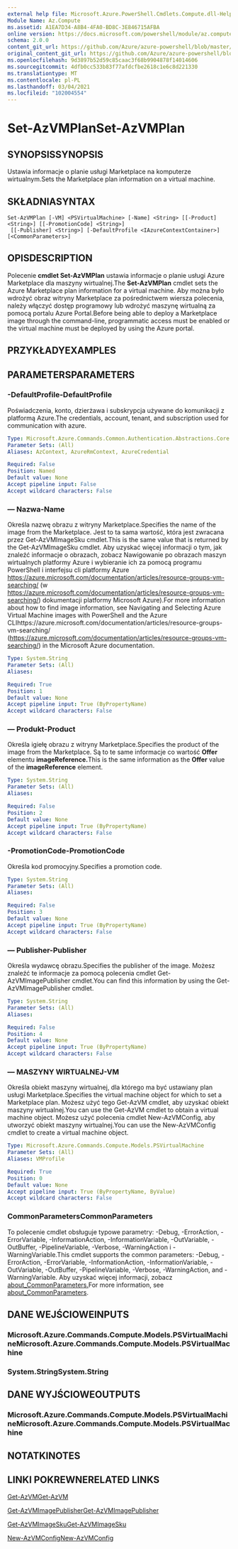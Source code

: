 ```yaml
---
external help file: Microsoft.Azure.PowerShell.Cmdlets.Compute.dll-Help.xml
Module Name: Az.Compute
ms.assetid: A1EA7D34-A8B4-4FA0-BD8C-3E846715AFBA
online version: https://docs.microsoft.com/powershell/module/az.compute/set-azvmplan
schema: 2.0.0
content_git_url: https://github.com/Azure/azure-powershell/blob/master/src/Compute/Compute/help/Set-AzVMPlan.md
original_content_git_url: https://github.com/Azure/azure-powershell/blob/master/src/Compute/Compute/help/Set-AzVMPlan.md
ms.openlocfilehash: 9d3897b52d59c85caac3f68b9904878f14014606
ms.sourcegitcommit: 4dfb0cc533b83f77afdcfbe2618c1e6c8d221330
ms.translationtype: MT
ms.contentlocale: pl-PL
ms.lasthandoff: 03/04/2021
ms.locfileid: "102004554"
---
```

# <span data-ttu-id="4d508-101">Set-AzVMPlan</span><span class="sxs-lookup"><span data-stu-id="4d508-101">Set-AzVMPlan</span></span>

## <span data-ttu-id="4d508-102">SYNOPSIS</span><span class="sxs-lookup"><span data-stu-id="4d508-102">SYNOPSIS</span></span>
<span data-ttu-id="4d508-103">Ustawia informacje o planie usługi Marketplace na komputerze wirtualnym.</span><span class="sxs-lookup"><span data-stu-id="4d508-103">Sets the Marketplace plan information on a virtual machine.</span></span>

## <span data-ttu-id="4d508-104">SKŁADNIA</span><span class="sxs-lookup"><span data-stu-id="4d508-104">SYNTAX</span></span>

```
Set-AzVMPlan [-VM] <PSVirtualMachine> [-Name] <String> [[-Product] <String>] [[-PromotionCode] <String>]
 [[-Publisher] <String>] [-DefaultProfile <IAzureContextContainer>] [<CommonParameters>]
```

## <span data-ttu-id="4d508-105">OPIS</span><span class="sxs-lookup"><span data-stu-id="4d508-105">DESCRIPTION</span></span>
<span data-ttu-id="4d508-106">Polecenie **cmdlet Set-AzVMPlan** ustawia informacje o planie usługi Azure Marketplace dla maszyny wirtualnej.</span><span class="sxs-lookup"><span data-stu-id="4d508-106">The **Set-AzVMPlan** cmdlet sets the Azure Marketplace plan information for a virtual machine.</span></span>
<span data-ttu-id="4d508-107">Aby można było wdrożyć obraz witryny Marketplace za pośrednictwem wiersza polecenia, należy włączyć dostęp programowy lub wdrożyć maszynę wirtualną za pomocą portalu Azure Portal.</span><span class="sxs-lookup"><span data-stu-id="4d508-107">Before being able to deploy a Marketplace image through the command-line, programmatic access must be enabled or the virtual machine must be deployed by using the Azure portal.</span></span>

## <span data-ttu-id="4d508-108">PRZYKŁADY</span><span class="sxs-lookup"><span data-stu-id="4d508-108">EXAMPLES</span></span>

## <span data-ttu-id="4d508-109">PARAMETERS</span><span class="sxs-lookup"><span data-stu-id="4d508-109">PARAMETERS</span></span>

### <span data-ttu-id="4d508-110">-DefaultProfile</span><span class="sxs-lookup"><span data-stu-id="4d508-110">-DefaultProfile</span></span>
<span data-ttu-id="4d508-111">Poświadczenia, konto, dzierżawa i subskrypcja używane do komunikacji z platformą Azure.</span><span class="sxs-lookup"><span data-stu-id="4d508-111">The credentials, account, tenant, and subscription used for communication with azure.</span></span>

```yaml
Type: Microsoft.Azure.Commands.Common.Authentication.Abstractions.Core.IAzureContextContainer
Parameter Sets: (All)
Aliases: AzContext, AzureRmContext, AzureCredential

Required: False
Position: Named
Default value: None
Accept pipeline input: False
Accept wildcard characters: False
```

### <span data-ttu-id="4d508-112">— Nazwa</span><span class="sxs-lookup"><span data-stu-id="4d508-112">-Name</span></span>
<span data-ttu-id="4d508-113">Określa nazwę obrazu z witryny Marketplace.</span><span class="sxs-lookup"><span data-stu-id="4d508-113">Specifies the name of the image from the Marketplace.</span></span>
<span data-ttu-id="4d508-114">Jest to ta sama wartość, która jest zwracana przez Get-AzVMImageSku cmdlet.</span><span class="sxs-lookup"><span data-stu-id="4d508-114">This is the same value that is returned by the Get-AzVMImageSku cmdlet.</span></span>
<span data-ttu-id="4d508-115">Aby uzyskać więcej informacji o tym, jak znaleźć informacje o obrazach, zobacz Nawigowanie po obrazach maszyn wirtualnych platformy Azure i wybieranie ich za pomocą programu PowerShell i interfejsu cli platformy Azure https://azure.microsoft.com/documentation/articles/resource-groups-vm-searching/ (w https://azure.microsoft.com/documentation/articles/resource-groups-vm-searching/) dokumentacji platformy Microsoft Azure).</span><span class="sxs-lookup"><span data-stu-id="4d508-115">For more information about how to find image information, see Navigating and Selecting Azure Virtual Machine images with PowerShell and the Azure CLIhttps://azure.microsoft.com/documentation/articles/resource-groups-vm-searching/ (https://azure.microsoft.com/documentation/articles/resource-groups-vm-searching/) in the Microsoft Azure documentation.</span></span>

```yaml
Type: System.String
Parameter Sets: (All)
Aliases:

Required: True
Position: 1
Default value: None
Accept pipeline input: True (ByPropertyName)
Accept wildcard characters: False
```

### <span data-ttu-id="4d508-116">— Produkt</span><span class="sxs-lookup"><span data-stu-id="4d508-116">-Product</span></span>
<span data-ttu-id="4d508-117">Określa igiełę obrazu z witryny Marketplace.</span><span class="sxs-lookup"><span data-stu-id="4d508-117">Specifies the product of the image from the Marketplace.</span></span>
<span data-ttu-id="4d508-118">Są to te same informacje co wartość **Offer** elementu **imageReference.**</span><span class="sxs-lookup"><span data-stu-id="4d508-118">This is the same information as the **Offer** value of the **imageReference** element.</span></span>

```yaml
Type: System.String
Parameter Sets: (All)
Aliases:

Required: False
Position: 2
Default value: None
Accept pipeline input: True (ByPropertyName)
Accept wildcard characters: False
```

### <span data-ttu-id="4d508-119">-PromotionCode</span><span class="sxs-lookup"><span data-stu-id="4d508-119">-PromotionCode</span></span>
<span data-ttu-id="4d508-120">Określa kod promocyjny.</span><span class="sxs-lookup"><span data-stu-id="4d508-120">Specifies a promotion code.</span></span>

```yaml
Type: System.String
Parameter Sets: (All)
Aliases:

Required: False
Position: 3
Default value: None
Accept pipeline input: True (ByPropertyName)
Accept wildcard characters: False
```

### <span data-ttu-id="4d508-121">— Publisher</span><span class="sxs-lookup"><span data-stu-id="4d508-121">-Publisher</span></span>
<span data-ttu-id="4d508-122">Określa wydawcę obrazu.</span><span class="sxs-lookup"><span data-stu-id="4d508-122">Specifies the publisher of the image.</span></span>
<span data-ttu-id="4d508-123">Możesz znaleźć te informacje za pomocą polecenia cmdlet Get-AzVMImagePublisher cmdlet.</span><span class="sxs-lookup"><span data-stu-id="4d508-123">You can find this information by using the Get-AzVMImagePublisher cmdlet.</span></span>

```yaml
Type: System.String
Parameter Sets: (All)
Aliases:

Required: False
Position: 4
Default value: None
Accept pipeline input: True (ByPropertyName)
Accept wildcard characters: False
```

### <span data-ttu-id="4d508-124">— MASZYNY WIRTUALNEJ</span><span class="sxs-lookup"><span data-stu-id="4d508-124">-VM</span></span>
<span data-ttu-id="4d508-125">Określa obiekt maszyny wirtualnej, dla którego ma być ustawiany plan usługi Marketplace.</span><span class="sxs-lookup"><span data-stu-id="4d508-125">Specifies the virtual machine object for which to set a Marketplace plan.</span></span>
<span data-ttu-id="4d508-126">Możesz użyć tego Get-AzVM cmdlet, aby uzyskać obiekt maszyny wirtualnej.</span><span class="sxs-lookup"><span data-stu-id="4d508-126">You can use the Get-AzVM cmdlet to obtain a virtual machine object.</span></span>
<span data-ttu-id="4d508-127">Możesz użyć polecenia cmdlet New-AzVMConfig, aby utworzyć obiekt maszyny wirtualnej.</span><span class="sxs-lookup"><span data-stu-id="4d508-127">You can use the New-AzVMConfig cmdlet to create a virtual machine object.</span></span>

```yaml
Type: Microsoft.Azure.Commands.Compute.Models.PSVirtualMachine
Parameter Sets: (All)
Aliases: VMProfile

Required: True
Position: 0
Default value: None
Accept pipeline input: True (ByPropertyName, ByValue)
Accept wildcard characters: False
```

### <span data-ttu-id="4d508-128">CommonParameters</span><span class="sxs-lookup"><span data-stu-id="4d508-128">CommonParameters</span></span>
<span data-ttu-id="4d508-129">To polecenie cmdlet obsługuje typowe parametry: -Debug, -ErrorAction, -ErrorVariable, -InformationAction, -InformationVariable, -OutVariable, -OutBuffer, -PipelineVariable, -Verbose, -WarningAction i -WarningVariable.</span><span class="sxs-lookup"><span data-stu-id="4d508-129">This cmdlet supports the common parameters: -Debug, -ErrorAction, -ErrorVariable, -InformationAction, -InformationVariable, -OutVariable, -OutBuffer, -PipelineVariable, -Verbose, -WarningAction, and -WarningVariable.</span></span> <span data-ttu-id="4d508-130">Aby uzyskać więcej informacji, zobacz [about_CommonParameters.](http://go.microsoft.com/fwlink/?LinkID=113216)</span><span class="sxs-lookup"><span data-stu-id="4d508-130">For more information, see [about_CommonParameters](http://go.microsoft.com/fwlink/?LinkID=113216).</span></span>

## <span data-ttu-id="4d508-131">DANE WEJŚCIOWE</span><span class="sxs-lookup"><span data-stu-id="4d508-131">INPUTS</span></span>

### <span data-ttu-id="4d508-132">Microsoft.Azure.Commands.Compute.Models.PSVirtualMachine</span><span class="sxs-lookup"><span data-stu-id="4d508-132">Microsoft.Azure.Commands.Compute.Models.PSVirtualMachine</span></span>

### <span data-ttu-id="4d508-133">System.String</span><span class="sxs-lookup"><span data-stu-id="4d508-133">System.String</span></span>

## <span data-ttu-id="4d508-134">DANE WYJŚCIOWE</span><span class="sxs-lookup"><span data-stu-id="4d508-134">OUTPUTS</span></span>

### <span data-ttu-id="4d508-135">Microsoft.Azure.Commands.Compute.Models.PSVirtualMachine</span><span class="sxs-lookup"><span data-stu-id="4d508-135">Microsoft.Azure.Commands.Compute.Models.PSVirtualMachine</span></span>

## <span data-ttu-id="4d508-136">NOTATKI</span><span class="sxs-lookup"><span data-stu-id="4d508-136">NOTES</span></span>

## <span data-ttu-id="4d508-137">LINKI POKREWNE</span><span class="sxs-lookup"><span data-stu-id="4d508-137">RELATED LINKS</span></span>

[<span data-ttu-id="4d508-138">Get-AzVM</span><span class="sxs-lookup"><span data-stu-id="4d508-138">Get-AzVM</span></span>](./Get-AzVM.md)

[<span data-ttu-id="4d508-139">Get-AzVMImagePublisher</span><span class="sxs-lookup"><span data-stu-id="4d508-139">Get-AzVMImagePublisher</span></span>](./Get-AzVMImagePublisher.md)

[<span data-ttu-id="4d508-140">Get-AzVMImageSku</span><span class="sxs-lookup"><span data-stu-id="4d508-140">Get-AzVMImageSku</span></span>](./Get-AzVMImageSku.md)

[<span data-ttu-id="4d508-141">New-AzVMConfig</span><span class="sxs-lookup"><span data-stu-id="4d508-141">New-AzVMConfig</span></span>](./New-AzVMConfig.md)
